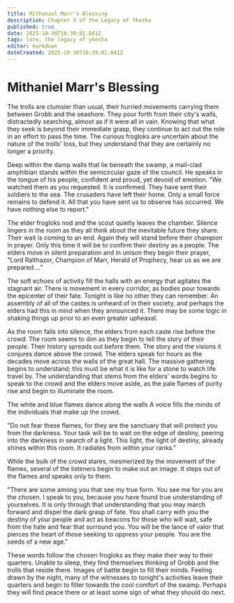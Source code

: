 ```yaml
---
title: Mithaniel Marr's Blessing
description: Chapter 3 of the Legacy of Ykesha
published: true
date: 2025-10-30T16:39:01.841Z
tags: lore, the legacy of ykesha
editor: markdown
dateCreated: 2025-10-30T16:39:01.841Z
---
```


# Mithaniel Marr's Blessing
The trolls are clumsier than usual, their hurried movements carrying them between Grobb and the seashore. They pour forth from their city's walls, distractedly searching, almost as if it were all in vain. Knowing that what they seek is beyond their immediate grasp, they continue to act out the role in an effort to pass the time. The curious frogloks are uncertain about the nature of the trolls' loss, but they understand that they are certainly no longer a priority.

Deep within the damp walls that lie beneath the swamp, a mail-clad amphibian stands within the semicircular gaze of the council. He speaks in the tongue of his people, confident and proud, yet devoid of emotion. "We watched them as you requested. It is confirmed. They have sent their soldiers to the sea. The crusaders have left their home. Only a small force remains to defend it. All that you have sent us to observe has occurred. We have nothing else to report."

The elder frogloks nod and the scout quietly leaves the chamber. Silence lingers in the room as they all think about the inevitable future they share. Their wait is coming to an end. Again they will stand before their champion in prayer. Only this time it will be to confirm their destiny as a people. The elders move in silent preparation and in unison they begin their prayer, "Lord Ralthazor, Champion of Marr, Herald of Prophecy, hear us as we are prepared...."

The soft echoes of activity fill the halls with an energy that agitates the stagnant air. There is movement in every corridor, as bodies pour towards the epicenter of their fate. Tonight is like no other they can remember. An assembly of all of the castes is unheard of in their society, and perhaps the elders had this in mind when they announced it. There may be some logic in shaking things up prior to an even greater upheaval.

As the room falls into silence, the elders from each caste rise before the crowd. The room seems to dim as they begin to tell the story of their people. Their history spreads out before them. The story and the visions it conjures dance above the crowd. The elders speak for hours as the decades move across the walls of the great hall. The massive gathering begins to understand; this must be what it is like for a stone to watch life travel by. The understanding that stems from the elders' words begins to speak to the crowd and the elders move aside, as the pale flames of purity rise and begin to illuminate the room.

The white and blue flames dance along the walls A voice fills the minds of the individuals that make up the crowd.

"Do not fear these flames, for they are the sanctuary that will protect you from the darkness. Your task will be to wait on the edge of destiny, peering into the darkness in search of a light. This light, the light of destiny, already shines within this room. It radiates from within your ranks."

While the bulk of the crowd stares, mesmerized by the movement of the flames, several of the listeners begin to make out an image. It steps out of the flames and speaks only to them.

"There are some among you that see my true form. You see me for you are the chosen. I speak to you, because you have found true understanding of yourselves. It is only through that understanding that you may march forward and dispel the dark grasp of fate. You shall carry with you the destiny of your people and act as beacons for those who will wait, safe from the hate and fear that surround you. You will be the lance of valor that pierces the heart of those seeking to oppress your people. You are the seeds of a new age."

These words follow the chosen frogloks as they make their way to their quarters. Unable to sleep, they find themselves thinking of Grobb and the trolls that reside there. Images of battle begin to fill their minds. Feeling drawn by the night, many of the witnesses to tonight's activities leave their quarters and begin to filter towards the cool comfort of the swamp. Perhaps they will find peace there or at least some sign of what they should do next.